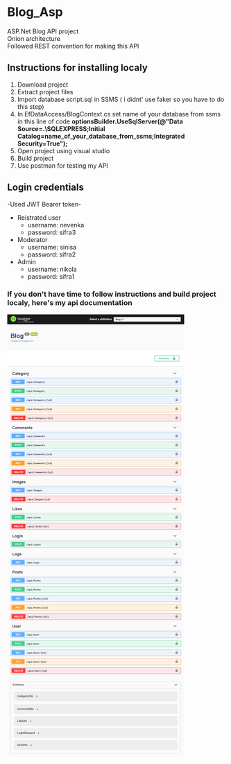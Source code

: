 # Blog_Asp
ASP.Net Blog API project
<br/>
Onion architecture
<br/>
Followed REST convention for making this API
<br/>
## Instructions for installing localy
1. Download project
2. Extract project files
3. Import database script.sql in SSMS ( i didnt' use faker so you have to do this step)
4. In EfDataAccess/BlogContext.cs set name of your database from ssms in this line of code 
<b>optionsBuilder.UseSqlServer(@"Data Source=.\SQLEXPRESS;Initial Catalog=name_of_your_database_from_ssms;Integrated Security=True"); </b>
5. Open project using visual studio
6. Build project
7. Use postman for testing my API

## Login credentials
-Used JWT Bearer token-
<br/>
* Reistrated user
  * username: nevenka
  * password: sifra3
* Moderator
  * username: sinisa
  * password: sifra2
* Admin
  * username: nikola
  * password: sifra1
### If you don't have time to follow instructions and build project localy, here's my api documentation
![Swagger](https://github.com/NJevric/Blog_Asp/blob/main/screencapture-localhost-5001-swagger-index-html-2021-10-21-20_01_40.png)
